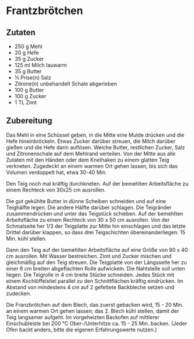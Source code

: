 # Frantzbrötchen

## Zutaten

- 250 g	Mehl
- 20 g	Hefe
- 35 g	Zucker
- 125 ml	Milch lauwarm
- 35 g	Butter
- ½ Prise(n)	Salz
- Zitrone(n) unbehandelt Schale abgerieben
- 100 g	Butter
- 100 g	Zucker
- 1 TL	Zimt

## Zubereitung

Das Mehl in eine Schüssel geben, in die Mitte eine Mulde drücken und die Hefe hineinbröckeln. Etwas Zucker darüber streuen, die Milch darüber gießen und die Hefe darin auflösen. Weiche Butter, restlichen Zucker, Salz und Zitronenschale auf dem Mehlrand verteilen. Von der Mitte aus alle Zutaten mit den Händen oder dem Knethaken zu einem glatten Teig verkneten. Zugedeckt an einem warmen Ort gehen lassen, bis sich das Volumen verdoppelt hat, etwa 30-40 Min. 

Den Teig noch mal kräftig durchkneten. Auf der bemehlten Arbeitsfläche zu einem Rechteck von 30x25 cm ausrollen.

Die gut gekühlte Butter in dünne Scheiben schneiden und auf eine Teighälfte legen. Die andere Hälfte darüber schlagen. Die Teigränder zusammendrücken und unter das Teigstück schieben. Auf der bemehlten Arbeitsfläche zu einem Rechteck von 30 x 50 cm ausrollen. 
Von der Schmalseite her 1/3 der Teigplatte zur Mitte hin einschlagen und das letzte Drittel darüber klappen, so dass drei Teigschichten übereinanderliegen. 15 Min. kühl stellen.

Dann den Teig auf der bemehlten Arbeitsfläche auf eine Größe von 80 x 40 cm ausrollen. Mit Wasser bestreichen. Zimt und Zucker mischen und gleichmäßig auf den Teig streuen. Die Teigplatte von der Längsseite her zu einer 6 cm breiten abgeflachten Rolle aufwickeln. Die Nahtstelle soll unten liegen. Die Teigrolle in 4 cm breite Stücke schneiden. Jedes Stück mit einem Kochlöffelstiel parallel zu den Schnittflächen kräftig eindrücken. Im Abstand von mindestens 4 cm auf 2 gefettete Backbleche setzen und zudecken. 

Die Franzbrötchen auf dem Blech, das zuerst gebacken wird, 15 - 20 Min. an einem warmen Ort gehen lassen; das 2. Blech kühl stellen, damit der Teig langsamer aufgeht. Im vorgeheizten Backofen auf mittlerer Einschubleiste bei 200 °C Ober-/Unterhitze ca. 15 - 25 Min. backen. (Jeder Ofen backt anders, bitte die eigenen Erfahrungswerte nutzen.)
